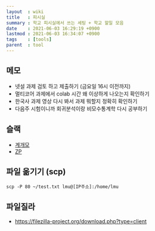 ```yaml
---
layout  : wiki
title   : 피시실
summary : 학교 피시실에서 쓰는 세팅 + 학교 할일 모음
date    : 2021-06-03 16:29:19 +0900
lastmod : 2021-06-03 16:34:07 +0900
tags    : [tools]
parent  : tool
---
```


## 메모
 * 넷설 과제 검토 하고 제출하기 (금요일 16시 이전까지)
 * 멀티코어 과제에서 colab 시간 왜 이상하게 나오는지 확인하기
 * 한국사 과제 영상 다시 봐서 과제 뭐할지 정확히 확인하기
 * 다음주 시험이니까 회귀분석이랑 비모수통계학 다시 공부하기
## 슬랙
 * [계개모](https://gyeryongdevmeetup.slack.com)
 * [ZP](https://zeropage.slack.com)

## 파일 옮기기 (scp)
```
scp -P 80 ~/test.txt lmu@[IP주소]:/home/lmu
```

## 파일질라
 * https://filezilla-project.org/download.php?type=client
